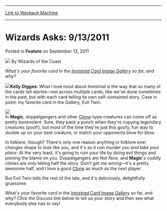 
---
[Link to Wayback Machine](https://web.archive.org/web/20190706052008/https://magic.wizards.com/en/articles/archive/feature/wizards-asks-9132011-2011-09-13)

[_metadata_:wayback_url]:- "https://magic.wizards.com/en/articles/archive/feature/wizards-asks-9132011-2011-09-13"
[_metadata_:wayback_raw_url]:- "https://web.archive.org/web/20190706052008id_/https://magic.wizards.com/en/articles/archive/feature/wizards-asks-9132011-2011-09-13"
[_metadata_:wayback_capture_timestamp]:- "2019-07-06 05:20:08+00:00"
[_metadata_:description]:- "What's your favorite card in the Innistrad Card Image Gallery so far, and why?"
[_metadata_:generator]:- "Drupal 7 (http://drupal.org)"
---


Wizards Asks: 9/13/2011
=======================



 Posted in **Feature**
 on September 13, 2011 






![](https://media.magic.wizards.com/styles/auth_small/public/images/person/wizards_authorpic_larger.jpg)
By Wizards of the Coast











*What's your favorite card in the [Innistrad Card Image Gallery](http://www.wizards.com/magic/tcg/article.aspx?x=mtg/tcg/innistrad/cig) so far, and why?*

![](https://media.magic.wizards.com/image_legacy_migration/magic/images/mtgcom/authorpics/authorpic_kellydigges.jpg)**Kelly Digges:** What I love most about *Innistrad* is the way that so many of the cards tell stories—not across multiple cards, like we've done sometimes in the past, but with each card telling its own self-contained story. Case in point: my favorite card in the Gallery, Evil Twin.

![](https://media.magic.wizards.com/image_legacy_migration/images/magic/tcg/products/isd/1kkjmkhk6k_en.jpg)  
In **Magic**, doppelgangers and other [Clone](http://gatherer.wizards.com/Pages/Card/Details.aspx?name=Clone)-type creatures can come off as pretty benevolent. Sure, they pack a punch when they're copying legendary creatures (poof!), but most of the time they're just this goofy, fun way to double up on your best creature, or match your opponents blow for blow.

In folklore, though? There's only one reason anything in folklore ever changes shape to look like you, and it's *so it can murder you and take your place*. At the very least, it's going to ruin your life by doing evil things and pinning the blame on you. Doppelgangers are Not Nice, and **Magic**'s cuddly clones are only telling half the story. Don't get me wrong—it's a pretty awesome half, and I love a good [Clone](http://gatherer.wizards.com/Pages/Card/Details.aspx?name=Clone) as much as the next player.

But Evil Twin tells the rest of the tale, and it's deliciously, delightfully gruesome.

  
What's your favorite card in the [*Innistrad* Card Image Gallery](http://www.wizards.com/magic/tcg/article.aspx?x=mtg/tcg/innistrad/cig) so far, and why? Click the Discuss link below to tell us your story and then see what everybody else has to say!







